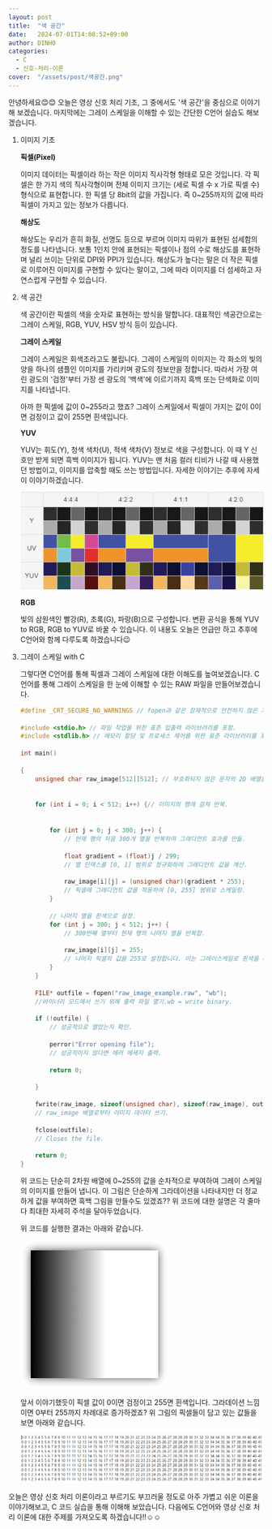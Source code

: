 ```yaml
---
layout: post
title:  "색 공간"
date:   2024-07-01T14:08:52+09:00
author: DINHO
categories:
  - C
  - 신호-처리-이론
cover:  "/assets/post/색공간.png"
---
```


안녕하세요😊😊 오늘은 영상 신호 처리 기초, 그 중에서도 '색 공간'을 중심으로 이야기해 보겠습니다. 마지막에는 그레이 스케일을 이해할 수 있는 간단한 C언어 실습도 해보겠습니다.

1. 이미지 기초

    __픽셀(Pixel)__

    이미지 데이터는 픽셀이라 하는 작은 이미지 직사각형 형태로 모은 것입니다. 각 픽셀은 한 가지 색의 직사각형이며 전체 이미지 크기는 (세로 픽셀 수 x 가로 픽셀 수) 형식으로 표현합니다. 한 픽셀 당 8bit의 값을 가집니다. 즉 0~255까지의 값에 따라 픽셀이 가지고 있는 정보가 다릅니다.

    __해상도__

    해상도는 우리가 흔히 화질, 선명도 등으로 부르며 이미지 따위가 표현된 섬세함의 정도를 나타냅니다. 보통 1인치 안에 표현되는 픽셀이나 점의 수로 해상도를 표현하며 널리 쓰이는 단위로 DPI와 PPI가 있습니다. 해상도가 높다는 말은 더 작은 픽셀로 이루어진 이미지를 구현할 수 있다는 말이고, 그에 따라 이미지를 더 섬세하고 자연스럽게 구현할 수 있습니다.

2. 색 공간

    색 공간이란 픽셀의 색을 숫자로 표현하는 방식을 말합니다. 대표적인 색공간으로는 그레이 스케일, RGB, YUV, HSV 방식 등이 있습니다.

    __그레이 스케일__

    그레이 스케일은 회색조라고도 불립니다. 그레이 스케일의 이미지는 각 화소의 빛의 양을 하나의 샘플인 이미지를 가리키며 광도의 정보만을 정합니다. 따라서 가장 여린 광도의 '검정'부터 가장 센 광도의 '백색'에 이르기까지 흑백 또는 단색화로 이미지를 나타냅니다.

    아까 한 픽셀에 값이 0~255라고 했죠? 그레이 스케일에서 픽셀이 가지는 값이 0이면 검정이고 값이 255면 흰색입니다.

    __YUV__
    
    YUV는 휘도(Y), 청색 색차(U), 적색 색차(V) 정보로 색을 구성합니다. 이 때 Y 신호만 받게 되면 흑백 이미지가 됩니다. YUV는 맨 처음 컬러 티비가 나갈 때 사용했던 방법이고, 이미지를 압축할 때도 쓰는 방법입니다. 자세한 이야기는 추후에 자세이 이야기하겠습니다.

    <img src="/assets/post/색공간.png">

    __RGB__

    빛의 삼원색인 빨강(R), 초록(G), 파랑(B)으로 구성합니다. 변환 공식을 통해 YUV to RGB, RGB to YUV로 바꿀 수 있습니다. 이 내용도 오늘은 언급만 하고 추후에 C언어와 함께 다루도록 하겠습니다😉

3. 그레이 스케일 with C

    그렇다면 C언어를 통해 픽셀과 그레이 스케일에 대한 이해도를 높여보겠습니다. C언어를 통해 그레이 스케일을 한 눈에 이해할 수 있는 RAW 파일을 만들어보겠습니다. 

    ```C
    #define _CRT_SECURE_NO_WARNINGS // fopen과 같은 잠재적으로 안전하지 않은 기능을 사용하여 발생하는 경고를 비활성화.

    #include <stdio.h> // 파일 작업을 위한 표준 입출력 라이브러리를 포함.
    #include <stdlib.h> // 메모리 할당 및 프로세스 제어를 위한 표준 라이브러리를 포함.

    int main()

    {
        unsigned char raw_image[512][512]; // 부호화되지 않은 문자의 2D 배열을 선언. 이 배열은 영상 데이터를 저장하는 데 사용됨.

      
        for (int i = 0; i < 512; i++) {// 이미지의 행에 걸쳐 반복.

            
            for (int j = 0; j < 300; j++) {
                // 현재 행의 처음 300개 열을 반복하여 그래디언트 효과를 만듦.

                float gradient = (float)j / 299;
                // 열 인덱스를 [0, 1] 범위로 정규화하여 그래디언트 값을 계산.

                raw_image[i][j] = (unsigned char)(gradient * 255);
                // 픽셀에 그래디언트 값을 적용하여 [0, 255] 범위로 스케일링.
            }

            // 나머지 열을 흰색으로 설정.
            for (int j = 300; j < 512; j++) {
                // 300번째 열부터 현재 행의 나머지 열을 반복합.

                raw_image[i][j] = 255;
                // 나머지 픽셀의 값을 255로 설정합니다. 이는 그레이스케일로 흰색을 나타냄.
            }
        }

        FILE* outfile = fopen("raw_image_example.raw", "wb");
        //바이너리 모드에서 쓰기 위해 출력 파일 열기.wb = write binary.

        if (!outfile) {
            // 성공적으로 열었는지 확인.

            perror("Error opening file");
            // 성공적이지 않다면 에러 메세지 출력.

            return 0;
            
        }

        fwrite(raw_image, sizeof(unsigned char), sizeof(raw_image), outfile);
        // raw_image 배열로부터 이미지 데이터 쓰기.

        fclose(outfile);
        // Closes the file.

        return 0;
    }
    ```

    위 코드는 단순히 2차원 배열에 0~255의 값을 순차적으로 부여하여 그레이 스케일의 이미지를 만들어 냅니다. 이 그림은 단순하게 그라데이션을 나타내지만 더 정교하게 값을 부여하면 흑백 그림을 만들수도 있겠죠?? 위 코드에 대한 설명은 각 줄마다 최대한 자세히 주석을 달아두었습니다.

    위 코드를 실행한 결과는 아래와 같습니다.

    <img src="/assets/post/그레이스케일.png">

    앞서 이야기했듯이 픽셀 값이 0이면 검정이고 255면 흰색입니다. 그라데이션 느낌이면 0부터 255까지 차례대로 증가하겠죠? 위 그림의 픽셀들이 담고 있는 값들을 보면 아래와 같습니다.

    <img src="/assets/post/그레이스케일2.png">

오늘은 영상 신호 처리 이론이라고 부르기도 부끄러울 정도로 아주 가볍고 쉬운 이론을 이야기해보고, C 코드 실습을 통해 이해해 보았습니다. 다음에도 C언어와 영상 신호 처리 이론에 대한 주제를 가져오도록 하겠습니다!!☺☺


    







